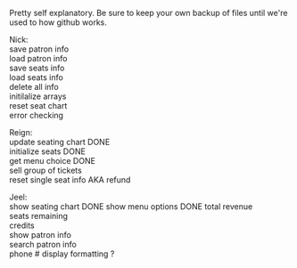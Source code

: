 Pretty self explanatory. Be sure to keep your own backup of files until we're used to how github works.  
  
Nick:  
save patron info  
load patron info  
save seats info  
load seats info  
delete all info  
initilalize arrays  
reset seat chart  
error checking  

Reign:  
update seating chart  DONE  
initialize seats      DONE  
get menu choice       DONE  
sell group of tickets  
reset single seat info AKA refund  

Jeel:  
show seating chart  DONE
show menu options  DONE
total revenue  
seats remaining  
credits  
show patron info  
search patron info  
phone # display formatting ?  
